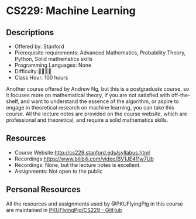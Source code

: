 # CS229: Machine Learning

## Descriptions

- Offered by: Stanford
- Prerequisite requirements: Advanced Mathematics, Probability Theory, Python, Solid mathematics skills
- Programming Languages: None
- Difficulty:🌟🌟🌟🌟
- Class Hour: 100 hours

Another course offered by Andrew Ng, but this is a postgraduate course, so it focuses more on mathematical theory, if you are not satisfied with off-the-shelf, and want to understand the essence of the algorithm, or aspire to engage in theoretical research on machine learning, you can take this course. All the lecture notes are provided on the course website, which are professional and theoretical, and require a solid mathematics skills.

## Resources

- Course Website:<http://cs229.stanford.edu/syllabus.html>
- Recordings:<https://www.bilibili.com/video/BV1JE411w7Ub>
- Recordings: None, but the lecture notes is excellent.
- Assignments: Not open to the public

## Personal Resources

All the resources and assignments used by @PKUFlyingPig in this course are maintained in [PKUFlyingPig/CS229 - GitHub](https://github.com/PKUFlyingPig/CS229)